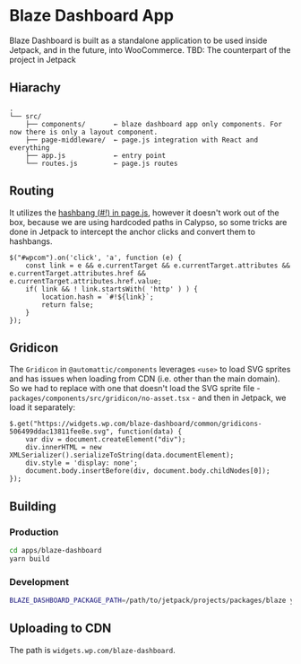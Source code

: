 # Blaze Dashboard App

Blaze Dashboard is built as a standalone application to be used inside Jetpack, and in the future, into WooCommerce. TBD: The counterpart of the project in Jetpack

## Hiarachy

```
.
└── src/
    ├── components/       ← blaze dashboard app only components. For now there is only a layout component.
    ├── page-middleware/  ← page.js integration with React and everything
    ├── app.js            ← entry point
    └── routes.js         ← page.js routes
```

## Routing

It utilizes the [hashbang (#!) in page.js](https://github.com/visionmedia/page.js), however it doesn't work out of the box, because we are using hardcoded paths in Calypso, so some tricks are done in Jetpack to intercept the anchor clicks and convert them to hashbangs.

```
$("#wpcom").on('click', 'a', function (e) {
	const link = e && e.currentTarget && e.currentTarget.attributes && e.currentTarget.attributes.href && e.currentTarget.attributes.href.value;
	if( link && ! link.startsWith( 'http' ) ) {
		location.hash = `#!${link}`;
		return false;
	}
});
```

## Gridicon

The `Gridicon` in `@automattic/components` leverages `<use>` to load SVG sprites and has issues when loading from CDN (i.e. other than the main domain). So we had to replace with one that doesn't load the SVG sprite file - `packages/components/src/gridicon/no-asset.tsx` - and then in Jetpack, we load it separately:

```
$.get("https://widgets.wp.com/blaze-dashboard/common/gridicons-506499ddac13811fee8e.svg", function(data) {
	var div = document.createElement("div");
	div.innerHTML = new XMLSerializer().serializeToString(data.documentElement);
	div.style = 'display: none';
	document.body.insertBefore(div, document.body.childNodes[0]);
});
```

## Building

### Production

```bash
cd apps/blaze-dashboard
yarn build
```

### Development

```bash
BLAZE_DASHBOARD_PACKAGE_PATH=/path/to/jetpack/projects/packages/blaze yarn dev
```

## Uploading to CDN

The path is `widgets.wp.com/blaze-dashboard`.